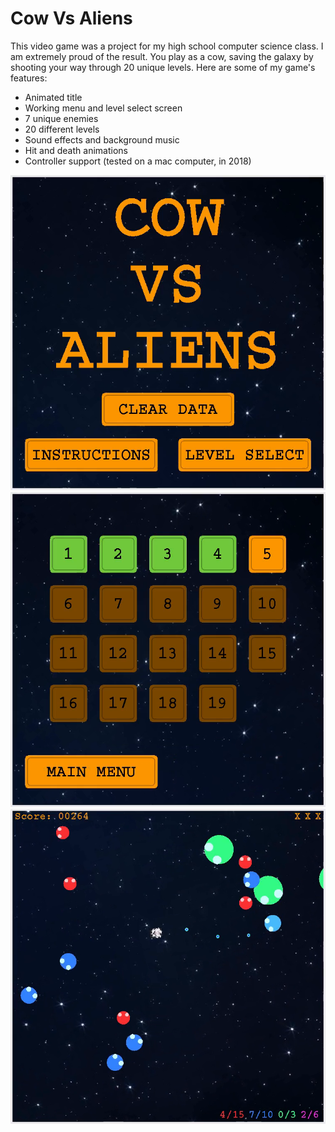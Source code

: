 # Cow Vs Aliens

This video game was a project for my high school computer science class. I am extremely proud of the result.
You play as a cow, saving the galaxy by shooting your way through 20 unique levels. 
Here are some of my game's features:

* Animated title
* Working menu and level select screen
* 7 unique enemies
* 20 different levels
* Sound effects and background music
* Hit and death animations
* Controller support (tested on a mac computer, in 2018)

![Cows Vs Aliens Main Menu](../../media/cows_main_menu.png)
![Cows Vs Aliens Level Select](../../media/cows_level_select.png)
![Cows Vs Aliens Gameplay](../../media/cows_gameplay.png)
